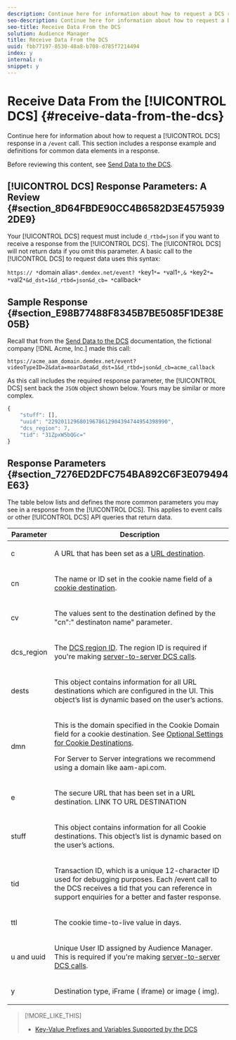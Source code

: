 ```yaml
---
description: Continue here for information about how to request a DCS response in a /event call. This section includes a response example and definitions for common data elements in a response.
seo-description: Continue here for information about how to request a DCS response in a /event call. This section includes a response example and definitions for common data elements in a response.
seo-title: Receive Data From the DCS
solution: Audience Manager
title: Receive Data From the DCS
uuid: fbb77197-8530-48a8-b708-d785f7214494
index: y
internal: n
snippet: y
---
```


# Receive Data From the [!UICONTROL DCS] {#receive-data-from-the-dcs}

Continue here for information about how to request a [!UICONTROL DCS] response in a `/event` call. This section includes a response example and definitions for common data elements in a response.

Before reviewing this content, see [Send Data to the DCS](../../../c-api/dcs-intro/dcs-event-calls/dcs-url-send.md#concept_9F6C569C1E444002ADF2A43516A9F284).

## [!UICONTROL DCS] Response Parameters: A Review {#section_8D64FBDE90CC4B6582D3E45759392DE9}

Your [!UICONTROL DCS] request must include `d_rtbd=json` if you want to receive a response from the [!UICONTROL DCS]. The [!UICONTROL DCS] will not return data if you omit this parameter. A basic call to the [!UICONTROL DCS] to request data uses this syntax:

`https:// *`domain alias`*.demdex.net/event? *`key1`*= *`val1`*,& *`key2`*= *`val2`*&d_dst=1&d_rtbd=json&d_cb= *`callback`*`

## Sample Response {#section_E98B77488F8345B7BE5085F1DE38E05B}

Recall that from the [Send Data to the DCS](../../../c-api/dcs-intro/dcs-event-calls/dcs-url-send.md#concept_9F6C569C1E444002ADF2A43516A9F284) documentation, the fictional company [!DNL Acme, Inc.] made this call:

`https://acme_aam_domain.demdex.net/event?videoTypeID=2&data=moarData&d_dst=1&d_rtbd=json&d_cb=acme_callback`

As this call includes the required response parameter, the [!UICONTROL DCS] sent back the `JSON` object shown below. Yours may be similar or more complex.

```js
{
    "stuff": [],
    "uuid": "22920112968019678612904394744954398990",
    "dcs_region": 7,
    "tid": "31ZpxW5bQGc="
}
```

## Response Parameters {#section_7276ED2DFC754BA892C6F3E079494E63}

The table below lists and defines the more common parameters you may see in a response from the [!UICONTROL DCS]. This applies to event calls or other [!UICONTROL DCS] API queries that return data.

<table id="table_7D12E6454E7D4AADB05E829ABF7549E5"> 
 <thead> 
  <tr> 
   <th colname="col1" class="entry"> Parameter </th> 
   <th colname="col2" class="entry"> Description </th> 
  </tr> 
 </thead>
 <tbody> 
  <tr> 
   <td colname="col1"> <p> <span class="codeph"> c</span> </p> </td> 
   <td colname="col2"> <p>A URL that has been set as a <a href="../../../c-features/destinations/manage-destinations.md#concept_51842672DFA943EA982B363E74D42DF8"> URL destination</a>. </p> </td> 
  </tr> 
  <tr> 
   <td colname="col1"> <p> <span class="codeph"> cn</span> </p> </td> 
   <td colname="col2"> <p>The name or ID set in the cookie name field of a <a href="../../../c-features/destinations/manage-destinations.md#concept_2462AA1321984293A92CB174C41B3496"> cookie destination</a>. </p> </td> 
  </tr> 
  <tr> 
   <td colname="col1"> <p> <span class="codeph"> cv</span> </p> </td> 
   <td colname="col2"> <p>The values sent to the destination defined by the <span class="codeph">"cn":"<span class="varname"> destinaton name</span>" parameter.</span> </p> </td> 
  </tr> 
  <tr> 
   <td colname="col1"> <p> <span class="codeph"> dcs_region</span> </p> </td> 
   <td colname="col2"> <p>The <a href="../../../c-api/dcs-intro/dcs-api-reference/dcs-regions.md#concept_01C1E017A6694D1EAF9BF65BFFA54091"> DCS region ID</a>. The region ID is required if you're making <a href="../../../c-api/dcs-intro/dcs-s2s/dcs-s2s-calls.md#concept_57686178E4174EE1A952E0E51BC8A52C"> server-to-server DCS calls</a>. </p> </td> 
  </tr> 
  <tr> 
   <td colname="col1"> <p> <span class="codeph"> dests</span> </p> </td> 
   <td colname="col2"> <p>This object contains information for all URL destinations which are configured in the UI. This object’s list is dynamic based on the user’s actions. </p> </td> 
  </tr> 
  <tr> 
   <td colname="col1"> <p> <span class="codeph"> dmn</span> </p> </td> 
   <td colname="col2"> <p>This is the domain specified in the <span class="wintitle"> Cookie Domain</span> field for a cookie destination. See <a href="../../../c-features/destinations/manage-destinations.md#concept_DEF2E47F31D44BDA936BBB45EA5B136D"> Optional Settings for Cookie Destinations</a>. </p> <p>For <span class="wintitle"> Server to Server</span> integrations we recommend using a domain like <span class="codeph"> aam-api.com</span>. </p> </td> 
  </tr> 
  <tr> 
   <td colname="col1"> <p> <span class="codeph"> e</span> </p> </td> 
   <td colname="col2"> <p>The secure URL that has been set in a URL destination. 
     <draft-comment>
       LINK TO URL DESTINATION 
     </draft-comment> </p> </td> 
  </tr> 
  <tr> 
   <td colname="col1"> <p> <span class="codeph"> stuff</span> </p> </td> 
   <td colname="col2"> <p>This object contains information for all <span class="wintitle"> Cookie</span> destinations. This object’s list is dynamic based on the user’s actions. </p> </td> 
  </tr> 
  <tr> 
   <td colname="col1"> <p> <span class="codeph"> tid</span> </p> </td> 
   <td colname="col2"> <p>Transaction ID, which is a unique 12-character ID used for debugging purposes. Each /event call to the <span class="wintitle"> DCS</span> receives a tid that you can reference in support enquiries for a better and faster response. </p> </td> 
  </tr> 
  <tr> 
   <td colname="col1"> <p> <span class="codeph"> ttl</span> </p> </td> 
   <td colname="col2"> <p>The cookie time-to-live value in days. </p> </td> 
  </tr> 
  <tr> 
   <td colname="col1"> <p> <span class="codeph"> u</span> and <span class="codeph"> uuid</span> </p> </td> 
   <td colname="col2"> <p>Unique User ID assigned by <span class="keyword"> Audience Manager.</span> This is required if you're making <a href="../../../c-api/dcs-intro/dcs-s2s/dcs-s2s-calls.md#concept_57686178E4174EE1A952E0E51BC8A52C"> server-to-server DCS calls</a>. </p> </td> 
  </tr> 
  <tr> 
   <td colname="col1"> <p> <span class="codeph"> y</span> </p> </td> 
   <td colname="col2"> <p>Destination type, <span class="keyword"> iFrame</span> (<span class="codeph"> iframe</span>) or image (<span class="codeph"> img</span>). </p> </td> 
  </tr> 
 </tbody> 
</table>

>[!MORE_LIKE_THIS]
>
>* [Key-Value Prefixes and Variables Supported by the DCS](../../../c-api/dcs-intro/dcs-api-reference/dcs-keys.md#concept_5ACDD7D09D0441A6AC26F7D345CD19D5)
